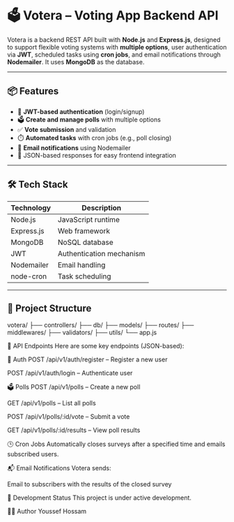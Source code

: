 # 🗳️ Votera – Voting App Backend API

Votera is a backend REST API built with **Node.js** and **Express.js**, designed to support flexible voting systems with **multiple options**, user authentication via **JWT**, scheduled tasks using **cron jobs**, and email notifications through **Nodemailer**. It uses **MongoDB** as the database.

---

## 📦 Features

- 🔐 **JWT-based authentication** (login/signup)
- 🗳️ **Create and manage polls** with multiple options
- ✅ **Vote submission** and validation
- ⏱️ **Automated tasks** with cron jobs (e.g., poll closing)
- 📧 **Email notifications** using Nodemailer
- 📂 JSON-based responses for easy frontend integration

---

## 🛠️ Tech Stack

| Technology     | Description                     |
|----------------|---------------------------------|
| Node.js        | JavaScript runtime              |
| Express.js     | Web framework                   |
| MongoDB        | NoSQL database                  |
| JWT            | Authentication mechanism        |
| Nodemailer     | Email handling                  |
| node-cron      | Task scheduling                  |

---

## 📁 Project Structure
votera/
├── controllers/
├── db/
├── models/
├── routes/
├── middlewares/
├── validators/
├── utils/
└── app.js 

📌 API Endpoints
Here are some key endpoints (JSON-based):

🔐 Auth
POST /api/v1/auth/register – Register a new user

POST /api/v1/auth/login – Authenticate user

🗳️ Polls
POST /api/v1/polls – Create a new poll

GET /api/v1/polls – List all polls

POST /api/v1/polls/:id/vote – Submit a vote

GET /api/v1/polls/:id/results – View poll results

🕒 Cron Jobs
Automatically closes surveys after a specified time and emails subscribed users.

📬 Email Notifications
Votera sends:

Email to subscribers with the results of the closed survey

🚧 Development Status
This project is under active development.

🧑‍💻 Author
Youssef Hossam
